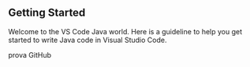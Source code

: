 ## Getting Started

Welcome to the VS Code Java world. Here is a guideline to help you get started to write Java code in Visual Studio Code.


prova GitHub